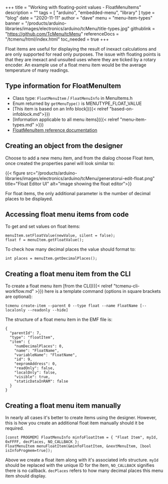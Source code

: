 +++
title = "Working with floating-point values - FloatMenuItems"
description = ""
tags = [ "arduino", "embedded-menu", "library" ]
type = "blog"
date = "2020-11-11"
author =  "dave"
menu = "menu-item-types"
banner = "/products/arduino-libraries/images/electronics/arduino/tcMenu/title-types.jpg"
githublink = "https://github.com/TcMenu/tcMenu"
referenceDocs = "/tcmenu/html/index.html"
toc_needed = true
+++

Float items are useful for displaying the result of inexact calculations and are only supported for read only purposes. The issue with floating points is that they are inexact and unsuited uses where they are ticked by a rotary encoder. An example use of a float menu item would be the average temperature of many readings.

## Type information for FloatMenuItem

* Class type: `FloatMenuItem` / `FloatMenuInfo` in MenuItems.h
* Enum returned by `getMenuType()` is MENUTYPE_FLOAT_VALUE
* [This item is based on an Info block]({{< relref "based-on-infoblock.md">}})
* [Information applicable to all menu items]({{< relref "menu-item-types.md" >}})
* [FloatMenuItem reference documentation](https://www.thecoderscorner.com/ref-docs/tcmenu/html/class_float_menu_item.html) 

## Creating an object from the designer

Choose to add a new menu item, and from the dialog choose Float item, once created the properties panel will look similar to:

{{< figure src="/products/arduino-libraries/images/electronics/arduino/tcMenu/generatorui-edit-float.png" title="Float Editor UI" alt="image showing the float editor">}}

For float items, the only additional parameter is the number of decimal places to be displayed.

## Accessing float menu items from code

To get and set values on float items:

    menuItem.setFloatValue(newValue, silent = false);
    float f = menuItem.getFloatValue();

To check how many decimal places the value should format to:

    int places = menuItem.getDecimalPlaces();

## Creating a float menu item from the CLI

To create a float menu item [from the CLI]({{< relref "tcmenu-cli-workflow.md" >}}) here is a template command (options in square brackets are optional):

    tcmenu create-item --parent 0 --type float --name FloatName [--localonly --readonly --hide]

The structure of a float menu item in the EMF file is:

    {
      "parentId": 7,
      "type": "floatItem",
      "item": {
        "numDecimalPlaces": 0,
        "name": "FloatName",
        "variableName": "FloatName",
        "id": 9,
        "eepromAddress": 0,
        "readOnly": false,
        "localOnly": false,
        "visible": true,
        "staticDataInRAM": false
      }
    }

## Creating a float menu item manually

In nearly all cases it's better to create items using the designer. However, this is how you create an additional float item manually should it be required.

    [const PROGMEM] FloatMenuInfo minfoFloatItem = { "Float Item", myId, 0xFFFF, decPlaces, NO_CALLBACK };
    FloatMenuItem menuFloatItem(&minfoFloatItem, &nextMenuItem, [bool isInfoProgmem=true]);

Above we create a float item along with it's associated info structure. `myId` should be replaced with the unique ID for the item, `NO_CALLBACK` signifies there is no callback. `decPlaces` refers to how many decimal places this menu item should display.
